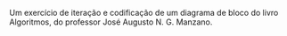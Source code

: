 Um exercício de iteração e codificação de um diagrama de bloco do livro Algoritmos, do professor José Augusto N. G. Manzano.